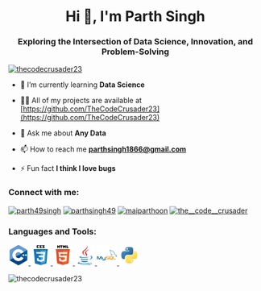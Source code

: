 <h1 align="center">Hi 👋, I'm Parth Singh</h1>
<h3 align="center">Exploring the Intersection of Data Science, Innovation, and Problem-Solving</h3>

<p align="left"> <a href="https://github.com/ryo-ma/github-profile-trophy"><img src="https://github-profile-trophy.vercel.app/?username=thecodecrusader23" alt="thecodecrusader23" /></a> </p>

- 🌱 I’m currently learning **Data Science**

- 👨‍💻 All of my projects are available at [https://github.com/TheCodeCrusader23](https://github.com/TheCodeCrusader23)

- 💬 Ask me about **Any Data**

- 📫 How to reach me **parthsingh1866@gmail.com**

- ⚡ Fun fact **I think I love bugs**

<h3 align="left">Connect with me:</h3>
<p align="left">
<a href="https://twitter.com/parth49singh" target="blank"><img align="center" src="https://raw.githubusercontent.com/rahuldkjain/github-profile-readme-generator/master/src/images/icons/Social/twitter.svg" alt="parth49singh" height="30" width="40" /></a>
<a href="https://stackoverflow.com/users/parthsingh49" target="blank"><img align="center" src="https://raw.githubusercontent.com/rahuldkjain/github-profile-readme-generator/master/src/images/icons/Social/stack-overflow.svg" alt="parthsingh49" height="30" width="40" /></a>
<a href="https://kaggle.com/maiparthoon" target="blank"><img align="center" src="https://raw.githubusercontent.com/rahuldkjain/github-profile-readme-generator/master/src/images/icons/Social/kaggle.svg" alt="maiparthoon" height="30" width="40" /></a>
<a href="https://www.leetcode.com/the__code__crusader" target="blank"><img align="center" src="https://raw.githubusercontent.com/rahuldkjain/github-profile-readme-generator/master/src/images/icons/Social/leet-code.svg" alt="the__code__crusader" height="30" width="40" /></a>
</p>

<h3 align="left">Languages and Tools:</h3>
<p align="left"> <a href="https://www.w3schools.com/cpp/" target="_blank" rel="noreferrer"> <img src="https://raw.githubusercontent.com/devicons/devicon/master/icons/cplusplus/cplusplus-original.svg" alt="cplusplus" width="40" height="40"/> </a> <a href="https://www.w3schools.com/css/" target="_blank" rel="noreferrer"> <img src="https://raw.githubusercontent.com/devicons/devicon/master/icons/css3/css3-original-wordmark.svg" alt="css3" width="40" height="40"/> </a> <a href="https://www.w3.org/html/" target="_blank" rel="noreferrer"> <img src="https://raw.githubusercontent.com/devicons/devicon/master/icons/html5/html5-original-wordmark.svg" alt="html5" width="40" height="40"/> </a> <a href="https://www.java.com" target="_blank" rel="noreferrer"> <img src="https://raw.githubusercontent.com/devicons/devicon/master/icons/java/java-original.svg" alt="java" width="40" height="40"/> </a> <a href="https://www.mysql.com/" target="_blank" rel="noreferrer"> <img src="https://raw.githubusercontent.com/devicons/devicon/master/icons/mysql/mysql-original-wordmark.svg" alt="mysql" width="40" height="40"/> </a> <a href="https://www.python.org" target="_blank" rel="noreferrer"> <img src="https://raw.githubusercontent.com/devicons/devicon/master/icons/python/python-original.svg" alt="python" width="40" height="40"/> </a> </p>

<p><img align="center" src="https://github-readme-streak-stats.herokuapp.com/?user=thecodecrusader23&" alt="thecodecrusader23" /></p>

